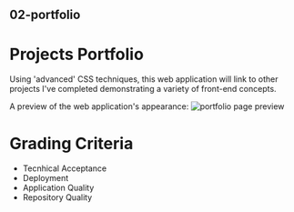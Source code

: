 ## 02-portfolio

# Projects Portfolio

Using 'advanced' CSS techniques, this web application will link to other projects I've completed demonstrating a variety of front-end concepts.

A preview of the web application's appearance:
![portfolio page preview](./assets/)

# Grading Criteria

- Tecnhical Acceptance
- Deployment
- Application Quality
- Repository Quality
